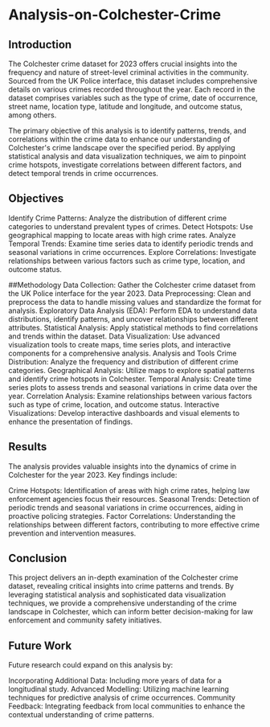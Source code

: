 # Analysis-on-Colchester-Crime

## Introduction
The Colchester crime dataset for 2023 offers crucial insights into the frequency and nature of street-level criminal activities in the community. Sourced from the UK Police interface, this dataset includes comprehensive details on various crimes recorded throughout the year. Each record in the dataset comprises variables such as the type of crime, date of occurrence, street name, location type, latitude and longitude, and outcome status, among others.

The primary objective of this analysis is to identify patterns, trends, and correlations within the crime data to enhance our understanding of Colchester's crime landscape over the specified period. By applying statistical analysis and data visualization techniques, we aim to pinpoint crime hotspots, investigate correlations between different factors, and detect temporal trends in crime occurrences.

## Objectives
Identify Crime Patterns: Analyze the distribution of different crime categories to understand prevalent types of crimes.
Detect Hotspots: Use geographical mapping to locate areas with high crime rates.
Analyze Temporal Trends: Examine time series data to identify periodic trends and seasonal variations in crime occurrences.
Explore Correlations: Investigate relationships between various factors such as crime type, location, and outcome status.

##Methodology
Data Collection: Gather the Colchester crime dataset from the UK Police interface for the year 2023.
Data Preprocessing: Clean and preprocess the data to handle missing values and standardize the format for analysis.
Exploratory Data Analysis (EDA): Perform EDA to understand data distributions, identify patterns, and uncover relationships between different attributes.
Statistical Analysis: Apply statistical methods to find correlations and trends within the dataset.
Data Visualization: Use advanced visualization tools to create maps, time series plots, and interactive components for a comprehensive analysis.
Analysis and Tools
Crime Distribution: Analyze the frequency and distribution of different crime categories.
Geographical Analysis: Utilize maps to explore spatial patterns and identify crime hotspots in Colchester.
Temporal Analysis: Create time series plots to assess trends and seasonal variations in crime data over the year.
Correlation Analysis: Examine relationships between various factors such as type of crime, location, and outcome status.
Interactive Visualizations: Develop interactive dashboards and visual elements to enhance the presentation of findings.

## Results
The analysis provides valuable insights into the dynamics of crime in Colchester for the year 2023. Key findings include:

Crime Hotspots: Identification of areas with high crime rates, helping law enforcement agencies focus their resources.
Seasonal Trends: Detection of periodic trends and seasonal variations in crime occurrences, aiding in proactive policing strategies.
Factor Correlations: Understanding the relationships between different factors, contributing to more effective crime prevention and intervention measures.

## Conclusion
This project delivers an in-depth examination of the Colchester crime dataset, revealing critical insights into crime patterns and trends. By leveraging statistical analysis and sophisticated data visualization techniques, we provide a comprehensive understanding of the crime landscape in Colchester, which can inform better decision-making for law enforcement and community safety initiatives.

## Future Work
Future research could expand on this analysis by:

Incorporating Additional Data: Including more years of data for a longitudinal study.
Advanced Modelling: Utilizing machine learning techniques for predictive analysis of crime occurrences.
Community Feedback: Integrating feedback from local communities to enhance the contextual understanding of crime patterns.
